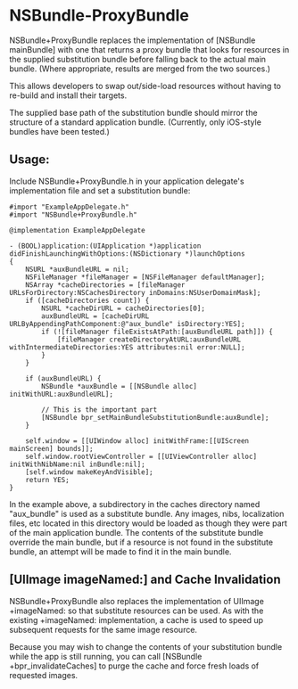 # NSBundle-ProxyBundle

NSBundle+ProxyBundle replaces the implementation of [NSBundle mainBundle] with one that returns a proxy bundle that looks for resources in the supplied substitution bundle before falling back to the actual main bundle. (Where appropriate, results are merged from the two sources.)

This allows developers to swap out/side-load resources without having to re-build and install their targets.

The supplied base path of the substitution bundle should mirror the structure of a standard application bundle. (Currently, only iOS-style bundles have been tested.)

## Usage:
Include NSBundle+ProxyBundle.h in your application delegate's implementation file and set a substitution bundle:

    #import "ExampleAppDelegate.h"
    #import "NSBundle+ProxyBundle.h"
    
    @implementation ExampleAppDelegate
    
    - (BOOL)application:(UIApplication *)application didFinishLaunchingWithOptions:(NSDictionary *)launchOptions
    {
        NSURL *auxBundleURL = nil;
        NSFileManager *fileManager = [NSFileManager defaultManager];
        NSArray *cacheDirectories = [fileManager URLsForDirectory:NSCachesDirectory inDomains:NSUserDomainMask];
        if ([cacheDirectories count]) {
            NSURL *cacheDirURL = cacheDirectories[0];
            auxBundleURL = [cacheDirURL URLByAppendingPathComponent:@"aux_bundle" isDirectory:YES];
            if (![fileManager fileExistsAtPath:[auxBundleURL path]]) {
                [fileManager createDirectoryAtURL:auxBundleURL withIntermediateDirectories:YES attributes:nil error:NULL];
            }
        }
    
        if (auxBundleURL) {
            NSBundle *auxBundle = [[NSBundle alloc] initWithURL:auxBundleURL];
			
			// This is the important part
            [NSBundle bpr_setMainBundleSubstitutionBundle:auxBundle];
        }
    
        self.window = [[UIWindow alloc] initWithFrame:[[UIScreen mainScreen] bounds]];
        self.window.rootViewController = [[UIViewController alloc] initWithNibName:nil inBundle:nil];
        [self.window makeKeyAndVisible];
        return YES;
    }

In the example above, a subdirectory in the caches directory named "aux_bundle" is used as a substitute bundle. Any images, nibs, localization files, etc located in this directory would be loaded as though they were part of the main application bundle. The contents of the substitute bundle override the main bundle, but if a resource is not found in the substitute bundle, an attempt will be made to find it in the main bundle.

## [UIImage imageNamed:] and Cache Invalidation
NSBundle+ProxyBundle also replaces the implementation of UIImage +imageNamed: so that substitute resources can be used. As with the existing +imageNamed: implementation, a cache is used to speed up subsequent requests for the same image resource.

Because you may wish to change the contents of your substitution bundle while the app is still running, you can call [NSBundle +bpr_invalidateCaches] to purge the cache and force fresh loads of requested images.
